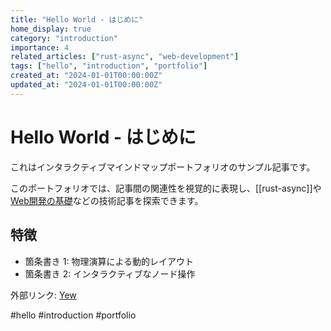 ```yaml
---
title: "Hello World - はじめに"
home_display: true
category: "introduction"
importance: 4
related_articles: ["rust-async", "web-development"]
tags: ["hello", "introduction", "portfolio"]
created_at: "2024-01-01T00:00:00Z"
updated_at: "2024-01-01T00:00:00Z"
---
```


# Hello World - はじめに

これはインタラクティブマインドマップポートフォリオのサンプル記事です。

このポートフォリオでは、記事間の関連性を視覚的に表現し、[[rust-async]]や[Web開発の基礎](web-development)などの技術記事を探索できます。

## 特徴

- 箇条書き 1: 物理演算による動的レイアウト
- 箇条書き 2: インタラクティブなノード操作

外部リンク: [Yew](https://yew.rs)

#hello #introduction #portfolio 